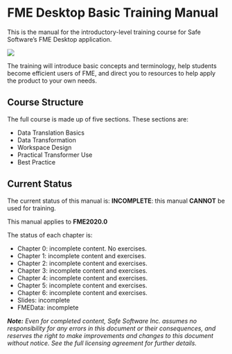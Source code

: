 # FME Desktop Basic Training Manual #

This is the manual for the introductory-level training course for Safe Software’s FME Desktop application.

![](./DesktopBasic0Introduction/Images/Img0.0.FMEAboutScreen.png)

The training will introduce basic concepts and terminology, help students become efficient users of FME, and direct you to resources to help apply the product to your own needs.

## Course Structure ##

The full course is made up of five sections. These sections are:

- Data Translation Basics
- Data Transformation
- Workspace Design
- Practical Transformer Use
- Best Practice

## Current Status ##

The current status of this manual is: **INCOMPLETE**: this manual **CANNOT** be used for training.

This manual applies to **FME2020.0**

The status of each chapter is:

- Chapter 0: incomplete content. No exercises.
- Chapter 1: incomplete content and exercises.
- Chapter 2: incomplete content and exercises.
- Chapter 3: incomplete content and exercises.
- Chapter 4: incomplete content and exercises.
- Chapter 5: incomplete content and exercises.
- Chapter 6: incomplete content and exercises.
- Slides: incomplete
- FMEData: incomplete

***Note:*** *Even for completed content, Safe Software Inc. assumes no responsibility for any errors in this document or their consequences, and reserves the right to make improvements and changes to this document without notice. See the full licensing agreement for further details.*
